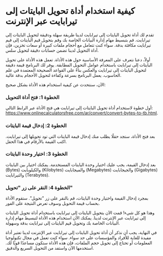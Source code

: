 كيفية استخدام أداة تحويل البايتات إلى تيرابايت عبر الإنترنت
===========================================================

تقدم لك أداة تحويل البايتات إلى تيرابايت لدينا طريقة سهلة ودقيقة لتحويل البايتات إلى تيرابايت. قم بتبسيط مهام إدارة البيانات الخاصة بك وقم بتحويل قيم البايتات إلى قيم تيرابايت مكافئة بدقة. سواء كنت تتعامل مع أحجام ملفات كبيرة أو سعات تخزين، فإن أداة التحويل لدينا تضمن حسابات دقيقة لتحويل سلس.

أولاً، دعنا نتعرف على المعرفة الأساسية حول هذه الأداة. تعمل هذه الأداة على تحويل البايتات إلى تيرابايت باستخدام عوامل التحويل المطابقة. يوفر لك البرنامج قيمة دقيقة لتحويل البايتات إلى تيرابايت والعكس بناءً على القواعد الصحيحة المعتمدة في علم الحاسوب. يعمل البرنامج بسرعة وكفاءة لتحويل الأحجام بدقة عالية.

الآن، سنتحدث عن كيفية استخدام هذه الأداة بشكل صحيح:

### الخطوة 1: فتح أداة التحويل

أول خطوة لاستخدام أداة تحويل البايتات إلى تيرابايت هي فتح الأداة عبر الرابط التالي: <https://www.onlinecalculatorsfree.com/ar/convert/convert-bytes-to-tb.html>.

### الخطوة 2: إدخال قيمة البايتات

بعد فتح الأداة، ستجد حقلًا يطلب منك إدخال قيمة البايتات التي تود تحويلها إلى تيرابايت. اكتب القيمة بالأرقام في هذا الحقل.

### الخطوة 3: اختيار وحدة البايتات

بعد إدخال القيمة، يجب عليك اختيار وحدة البايتات المستخدمة. يمكنك اختيار بين البايتات (Bytes) والكيلوبايت (Kilobytes) والميجابايت (Megabytes) والجيجابايت (Gigabytes) والتيرابايت (Terabytes).

### الخطوة 4: النقر على زر "تحويل"

بمجرد إدخال القيمة واختيار وحدة البايتات، قم بالنقر على زر "تحويل". ستقوم الأداة بحساب قيمة التحويل وسوف تعرض النتيجة على الفور.

وهذا هو كل شيء! قمت الآن بتحويل البايتات إلى تيرابايت باستخدام أداة تحويل البايتات إلى تيرابايت عبر الإنترنت لدينا. يمكنك الآن استخدام هذه الأداة لتبسيط مهام إدارة البيانات الخاصة بك وتحويل قيم البايتات إلى تيرابايت بدقة وسهولة.

في النهاية، يجب أن نذكر أن أداة تحويل البايتات إلى تيرابايت عبر الإنترنت لدينا تعتبر أداة مفيدة للغاية للأفراد والمؤسسات على حد سواء. سواء كنت تعمل في مجال تكنولوجيا المعلومات أو تحتاج إلى تحويل حجم الملفات، فإن هذه الأداة ستكون مساعدًا قويًا لك. استخدمها الآن واستفد من التحويل السريع والدقيق.